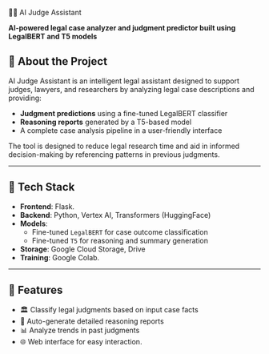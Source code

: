  🧑‍⚖️ AI Judge Assistant

**AI-powered legal case analyzer and judgment predictor built using LegalBERT and T5 models**

## 🧠 About the Project
AI Judge Assistant is an intelligent legal assistant designed to support judges, lawyers, and researchers by analyzing legal case descriptions and providing:
- **Judgment predictions** using a fine-tuned LegalBERT classifier
- **Reasoning reports** generated by a T5-based model
- A complete case analysis pipeline in a user-friendly interface

The tool is designed to reduce legal research time and aid in informed decision-making by referencing patterns in previous judgments.

---

## 🔧 Tech Stack
- **Frontend**: Flask.
- **Backend**: Python, Vertex AI, Transformers (HuggingFace)
- **Models**:
  - Fine-tuned `LegalBERT` for case outcome classification
  - Fine-tuned `T5` for reasoning and summary generation
- **Storage**: Google Cloud Storage, Drive
- **Training**: Google Colab.

---

## 🚀 Features
- 🏛️ Classify legal judgments based on input case facts
- 📃 Auto-generate detailed reasoning reports
- 📊 Analyze trends in past judgments
- 🌐 Web interface for easy interaction.
